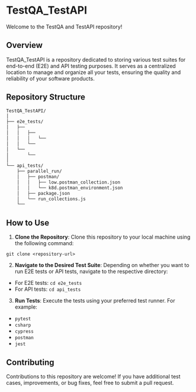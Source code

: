# TestQA_TestAPI

Welcome to the TestQA and TestAPI repository!

## Overview

TestQA_TestAPI is a repository dedicated to storing various test suites for end-to-end (E2E) and API testing purposes. It serves as a centralized location to manage and organize all your tests, ensuring the quality and reliability of your software products.

## Repository Structure

```bash
TestQA_TestAPI/
│
├── e2e_tests/
│   ├──
│   │   ├──
│   │   │   └──
│   │   └──
│   └──
│       └──
│
└── api_tests/
    ├── parallel_run/
    │   ├── postman/
    │   │   ├── low.postman_collection.json
    │   │   └── k8d.postman_environment.json
    │   ├── package.json
    │   └── run_collections.js
    └──
```


## How to Use

1. **Clone the Repository**: Clone this repository to your local machine using the following command:

```
git clone <repository-url>
```

2. **Navigate to the Desired Test Suite**: Depending on whether you want to run E2E tests or API tests, navigate to the respective directory:
- For E2E tests: `cd e2e_tests`
- For API tests: `cd api_tests`

3. **Run Tests**: Execute the tests using your preferred test runner. For example:

 - `pytest`
 - `csharp`
 - `cypress`
 - `postman`
 - `jest`


## Contributing

Contributions to this repository are welcome! If you have additional test cases, improvements, or bug fixes, feel free to submit a pull request.
